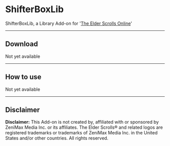 # ShifterBoxLib
ShifterBoxLib, a Library Add-on for '[The Elder Scrolls Online](https://www.elderscrollsonline.com/ "Home - The Elder Scrolls Online")'

***

## Download
Not yet available


***

## How to use
Not yet available



***

## Disclaimer

**Disclaimer:**
This Add-on is not created by, affiliated with or sponsored by ZeniMax Media Inc. or its affiliates. The Elder Scrolls® and related logos are registered trademarks or trademarks of ZeniMax Media Inc. in the United States and/or other countries. All rights reserved.